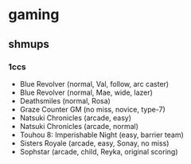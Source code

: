 # gaming

## shmups

### 1ccs
- Blue Revolver (normal, Val, follow, arc caster)
- Blue Revolver (normal, Mae, wide, lazer)
- Deathsmiles (normal, Rosa)
- Graze Counter GM (no miss, novice, type-7)
- Natsuki Chronicles (arcade, easy)
- Natsuki Chronicles (arcade, normal)
- Touhou 8: Imperishable Night (easy, barrier team)
- Sisters Royale (arcade, easy, Sonay, no miss)
- Sophstar (arcade, child, Reyka, original scoring)
